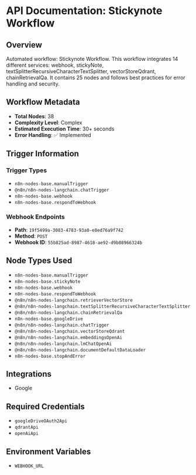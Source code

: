 # API Documentation: Stickynote Workflow

## Overview
Automated workflow: Stickynote Workflow. This workflow integrates 14 different services: webhook, stickyNote, textSplitterRecursiveCharacterTextSplitter, vectorStoreQdrant, chainRetrievalQa. It contains 25 nodes and follows best practices for error handling and security.

## Workflow Metadata
- **Total Nodes**: 38
- **Complexity Level**: Complex
- **Estimated Execution Time**: 30+ seconds
- **Error Handling**: ✅ Implemented

## Trigger Information
### Trigger Types
- `n8n-nodes-base.manualTrigger`
- `@n8n/n8n-nodes-langchain.chatTrigger`
- `n8n-nodes-base.webhook`
- `n8n-nodes-base.respondToWebhook`

### Webhook Endpoints
- **Path**: `19f5499a-3083-4783-93a0-e8ed76a9f742`
- **Method**: `POST`
- **Webhook ID**: `55b825ad-8987-4618-ae92-d9b08966324b`


## Node Types Used
- `n8n-nodes-base.manualTrigger`
- `n8n-nodes-base.stickyNote`
- `n8n-nodes-base.webhook`
- `n8n-nodes-base.respondToWebhook`
- `@n8n/n8n-nodes-langchain.retrieverVectorStore`
- `@n8n/n8n-nodes-langchain.textSplitterRecursiveCharacterTextSplitter`
- `@n8n/n8n-nodes-langchain.chainRetrievalQa`
- `n8n-nodes-base.googleDrive`
- `@n8n/n8n-nodes-langchain.chatTrigger`
- `@n8n/n8n-nodes-langchain.vectorStoreQdrant`
- `@n8n/n8n-nodes-langchain.embeddingsOpenAi`
- `@n8n/n8n-nodes-langchain.lmChatOpenAi`
- `@n8n/n8n-nodes-langchain.documentDefaultDataLoader`
- `n8n-nodes-base.stopAndError`

## Integrations
- Google

## Required Credentials
- `googleDriveOAuth2Api`
- `qdrantApi`
- `openAiApi`

## Environment Variables
- `WEBHOOK_URL`
